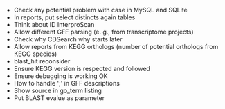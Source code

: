 * Check any potential problem with case in MySQL and SQLite
* In reports, put select distincts again tables
* Think about ID InterproScan
* Allow different GFF parsing (e. g., from transcriptome projects)
* Check why CDSearch why starts later
* Allow reports from KEGG orthologs (number of potential orthologs from KEGG species)
* blast_hit reconsider
* Ensure KEGG version is respected and followed
* Ensure debugging is working OK
* How to handle ';' in GFF descriptions
* Show source in go_term listing
* Put BLAST evalue as parameter
